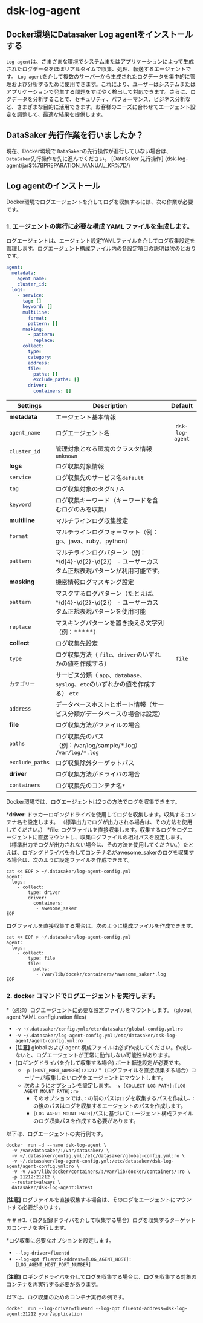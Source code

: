 # dsk-log-agent

## Docker環境にDatasaker Log agentをインストールする

`Log agent`は、さまざまな環境でシステムまたはアプリケーションによって生成されたログデータをほぼリアルタイムで収集、処理、転送するエージェントです。 `Log agent`を介して複数のサーバーから生成されたログデータを集中的に管理および分析するために使用できます。これにより、ユーザーはシステムまたはアプリケーションで発生する問題をすばやく検出して対応できます。さらに、ログデータを分析することで、セキュリティ、パフォーマンス、ビジネス分析など、さまざまな目的に活用できます。お客様のニーズに合わせてエージェント設定を調整して、最適な結果を提供します。

## DataSaker 先行作業を行いましたか？

現在、Docker環境で `DataSaker`の先行操作が進行していない場合は、 `DataSaker`先行操作を先に進んでください。 [DataSaker 先行操作] (dsk-log-agent/ja/$%7BPREPARATION\_MANUAL\_KR%7D/)

## Log agentのインストール

Docker環境でログエージェントを介してログを収集するには、次の作業が必要です。

### 1. エージェントの実行に必要な構成 YAML ファイルを生成します。

ログエージェントは、エージェント設定YAMLファイルを介してログ収集設定を管理します。ログエージェント構成ファイル内の各設定項目の説明は次のとおりです。
```yaml
agent:
  metadata:
    agent_name:
    cluster_id:
  logs:
    - service:
      tag: []
      keyword: []
      multiline:
        format:
        pattern: []
      masking:
        - pattern:
          replace:
      collect:
        type:
        category:
        address:
        file:
          paths: []
          exclude_paths: []
        driver:
          containers: []
```
| **Settings** | **Description** | **Default** |
| ----------------------------------- | -------------------------------------------------------------------------------- |:----------------:|
| **metadata** |エージェント基本情報|
| `agent_name` |ログエージェント名| `dsk-log-agent` |
| `cluster_id` |管理対象となる環境のクラスタ情報`unknown` |
| **logs** |ログ収集対象情報|
| `service` |ログ収集先のサービス名`default` |
| `tag` |ログ収集対象のタグN / A |
| `keyword` |ログ収集キーワード（キーワードを含むログのみを収集）| |
| **multiline** |マルチラインログ収集設定| |
| `format` |マルチラインログフォーマット（例：go、java、ruby、python）| |
| `pattern` |マルチラインログパターン（例：^\d{4}-\d{2}-\d{2}） - ユーザーカスタム正規表現パターンが利用可能です。 |
| **masking** |機密情報ログマスキング設定| |
| `pattern` |マスクするログパターン（たとえば、^\d{4}-\d{2}-\d{2}） - ユーザーカスタム正規表現パターンを使用可能|
| `replace` |マスキングパターンを置き換える文字列（例：*****） |
| **collect** |ログ収集先設定| |
| `type` |ログ収集方法（ `file`、`driver`のいずれかの値を作成する）| `file` |
| `カテゴリー`|サービス分類（ `app`、`database`、`syslog`、`etc`のいずれかの値を作成する） `etc` |
| `address` |データベースホストとポート情報（サービス分類がデータベースの場合は設定） |
| **file** |ログ収集方法がファイルの場合|
| `paths` |ログ収集先のパス（例：/var/log/sample/*.log） `/var/log/*.log` |
| `exclude_paths` |ログ収集除外ターゲットパス|
| **driver** |ログ収集方法がドライバの場合|
| `containers` |ログ収集先のコンテナ名`*` |

Docker環境では、ログエージェントは2つの方法でログを収集できます。

***driver**: ドッカーロギングドライバを使用してログを収集します。収集するコンテナ名を設定します。 （標準出力でログが出力される場合は、その方法を使用してください。）
***file**: ログファイルを直接収集します。収集するログをログエージェントに直接マウントし、収集ログファイルの相対パスを設定します。 （標準出力でログが出力されない場合は、その方法を使用してください。）たとえば、ロギングドライバを介してコンテナ名がawesome_sakerのログを収集する場合は、次のように設定ファイルを作成できます。
```shell
cat << EOF > ~/.datasaker/log-agent-config.yml
agent:
  logs:
    - collect:
        type: driver
        driver:
          containers:
           - awesome_saker
EOF
```
ログファイルを直接収集する場合は、次のように構成ファイルを作成できます。
```shell
cat << EOF > ~/.datasaker/log-agent-config.yml
agent:
  logs:
    - collect:
        type: file
        file:
          paths:
           - /var/lib/docekr/containers/*awesome_saker*.log
EOF
```
### 2. docker コマンドでログエージェントを実行します。

*（必須）ログエージェントに必要な設定ファイルをマウントします。 (global, agent YAML configiuration files)
  * `-v ~/.datasaker/config.yml:/etc/datasaker/global-config.yml:ro`
  * `-v ~/.datasaker/log-agent-config.yml:/etc/datasaker/dsk-log-agent/agent-config.yml:ro`
  * **\[注意]** global および agent 構成ファイルは必ず作成してください。作成しないと、ログエージェントが正常に動作しない可能性があります。
* (ロギングドライバを介して収集する場合) ポート転送設定が必要です。
  * `-p [HOST_PORT_NUMBER]:21212`
*（ログファイルを直接収集する場合）ユーザーが収集したいログをエージェントにマウントします。
  * 次のようにオプションを設定します。 `-v [COLLECT LOG PATH]:[LOG AGENT MOUNT PATH]:ro`
    * そのオプションでは、`：`の前のパスはログを収集するパスを作成し、`：`の後のパスはログを収集するエージェントのパスを作成します。
    * `[LOG AGENT MOUNT PATH]`パスに基づいてエージェント構成ファイルのログ収集パスを作成する必要があります。

以下は、ログエージェントの実行例です。
```shell
docker  run -d --name dsk-log-agent \
  -v /var/datasaker/:/var/datasaker/ \
  -v ~/.datasaker/config.yml:/etc/datasaker/global-config.yml:ro \
  -v ~/.datasaker/log-agent-config.yml:/etc/datasaker/dsk-log-agent/agent-config.yml:ro \
  -v -v /var/lib/docker/containers/:/var/lib/docker/containers/:ro \
  -p 21212:21212 \
  --restart=always \
  datasaker/dsk-log-agent:latest
```
**\[注意]** ログファイルを直接収集する場合は、そのログをエージェントにマウントする必要があります。

＃＃＃3.（ログ記録ドライバを介して収集する場合）ログを収集するターゲットのコンテナを実行します。

*ログ収集に必要なオプションを設定します。
  * `--log-driver=fluentd`
  * `--log-opt fluentd-address=[LOG_AGENT_HOST]:[LOG_AGENT_HOST_PORT_NUMBER]`

**\[注意]** ロギングドライバを介してログを収集する場合は、ログを収集する対象のコンテナを再実行する必要があります。

以下は、ログ収集のためのコンテナ実行の例です。
```shell
docker  run --log-driver=fluentd --log-opt fluentd-address=dsk-log-agent:21212 your/application
```
